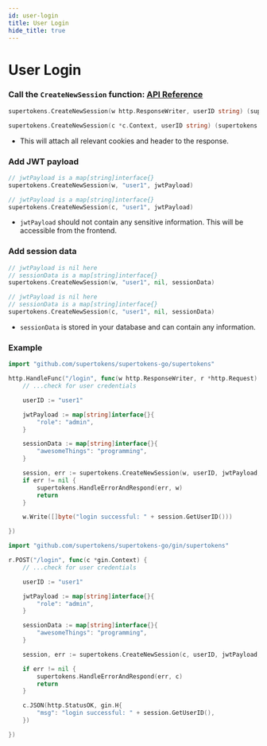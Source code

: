 ```yaml
---
id: user-login
title: User Login
hide_title: true
---
```


# User Login

### Call the `CreateNewSession` function: [API Reference](../api-reference/create-new-session)
<!--DOCUSAURUS_CODE_TABS-->
<!--Mux or net/http-->
```go
supertokens.CreateNewSession(w http.ResponseWriter, userID string) (supertokens.Session, error)
```
<!--Gin-->
```go
supertokens.CreateNewSession(c *c.Context, userID string) (supertokens.Session, error)
```
<!--END_DOCUSAURUS_CODE_TABS-->

- This will attach all relevant cookies and header to the response.

### Add JWT payload
<!--DOCUSAURUS_CODE_TABS-->
<!--Mux or net/http-->
```go
// jwtPayload is a map[string]interface{}
supertokens.CreateNewSession(w, "user1", jwtPayload)
```
<!--Gin-->
```go
// jwtPayload is a map[string]interface{}
supertokens.CreateNewSession(c, "user1", jwtPayload)
```
<!--END_DOCUSAURUS_CODE_TABS-->

- `jwtPayload` should not contain any sensitive information. This will be accessible from the frontend.

### Add session data
<!--DOCUSAURUS_CODE_TABS-->
<!--Mux or net/http-->
```go
// jwtPayload is nil here
// sessionData is a map[string]interface{}
supertokens.CreateNewSession(w, "user1", nil, sessionData)
```
<!--Gin-->
```go
// jwtPayload is nil here
// sessionData is a map[string]interface{}
supertokens.CreateNewSession(c, "user1", nil, sessionData)
```
<!--END_DOCUSAURUS_CODE_TABS-->

- `sessionData` is stored in your database and can contain any information.

<div class="divider"></div> 

### Example

<!--DOCUSAURUS_CODE_TABS-->
<!--Mux or net/http-->
```go
import "github.com/supertokens/supertokens-go/supertokens"

http.HandleFunc("/login", func(w http.ResponseWriter, r *http.Request) {
    // ...check for user credentials

    userID := "user1"

    jwtPayload := map[string]interface{}{
        "role": "admin",
    }

    sessionData := map[string]interface{}{
        "awesomeThings": "programming",
    }

    session, err := supertokens.CreateNewSession(w, userID, jwtPayload, sessionData)
    if err != nil {
        supertokens.HandleErrorAndRespond(err, w)
        return
    }

    w.Write([]byte("login successful: " + session.GetUserID()))

})
```
<!--Gin-->
```go
import "github.com/supertokens/supertokens-go/gin/supertokens"

r.POST("/login", func(c *gin.Context) {
    // ...check for user credentials

    userID := "user1"

    jwtPayload := map[string]interface{}{
        "role": "admin",
    }

    sessionData := map[string]interface{}{
        "awesomeThings": "programming",
    }

    session, err := supertokens.CreateNewSession(c, userID, jwtPayload, sessionData)

    if err != nil {
        supertokens.HandleErrorAndRespond(err, c)
        return
    }

    c.JSON(http.StatusOK, gin.H{ 
        "msg": "login successful: " + session.GetUserID(), 
    })

})
```
<!--END_DOCUSAURUS_CODE_TABS-->
